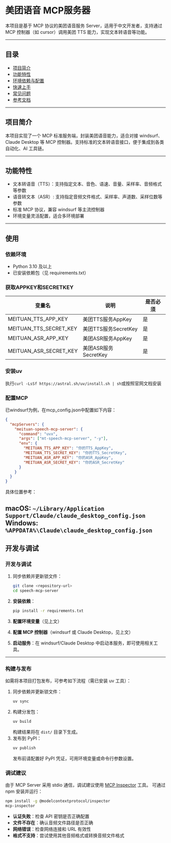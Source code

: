 # 美团语音 MCP服务器

本项目是基于 MCP 协议的美团语音服务 Server，适用于中文开发者，支持通过 MCP 控制器（如 cursor）调用美团 TTS 能力，实现文本转语音等功能。

---

## 目录
- [项目简介](#项目简介)
- [功能特性](#功能特性)
- [环境依赖与配置](#环境依赖与配置)
- [快速上手](#快速上手)
- [常见问题](#常见问题)
- [参考文档](#参考文档)

---

## 项目简介

本项目实现了一个 MCP 标准服务端，封装美团语音能力，适合对接 windsurf、Claude Desktop 等 MCP 控制器。支持标准的文本转语音接口，便于集成到各类自动化、AI 工具链。

---

## 功能特性
- 文本转语音（TTS）：支持指定文本、音色、语速、音量、采样率、音频格式等参数
- 语音转文本（ASR）: 支持指定音频文件格式、采样率、声道数、采样位数等参数
- 标准 MCP 协议，兼容 windsurf 等主流控制器
- 环境变量灵活配置，适合多环境部署

---

## 使用

### 依赖环境
- Python 3.10 及以上
- 已安装依赖包（见 requirements.txt）

### 获取APPKEY和SECRETKEY

| 变量名                     | 说明                   | 是否必须 |
|----------------------------|------------------------|----------|
| MEITUAN_TTS_APP_KEY        | 美团TTS服务AppKey      | 是       |
| MEITUAN_TTS_SECRET_KEY     | 美团TTS服务SecretKey   | 是       |
| MEITUAN_ASR_APP_KEY        | 美团ASR服务AppKey      | 是       |
| MEITUAN_ASR_SECRET_KEY     | 美团ASR服务SecretKey   | 是       |

### 安装uv
执行`` curl -LsSf https://astral.sh/uv/install.sh | sh ``或按照官网文档安装
### 配置MCP
已windsurf为例，在mcp_config.json中配置如下内容：
```json
{
  "mcpServers": {
    "meituan-speech-mcp-server": {
      "command": "uvx",
      "args": ["mt-speech-mcp-server", "-y"],
      "env": {
        "MEITUAN_TTS_APP_KEY": "你的TTS_AppKey",
        "MEITUAN_TTS_SECRET_KEY": "你的TTS_SecretKey",
        "MEITUAN_ASR_APP_KEY": "你的ASR_AppKey",
        "MEITUAN_ASR_SECRET_KEY": "你的ASR_SecretKey"
      }
    }
  }
}
```
具体位置参考：

**macOS**: `~/Library/Application Support/Claude/claude_desktop_config.json`
**Windows**: `%APPDATA%\Claude\claude_desktop_config.json`
---
## 开发与调试

### 开发与调试

1. 同步依赖并更新锁文件：
   ```bash
   git clone <repository-url>
   cd speech-mcp-server
   ```

2. **安装依赖**：
   ```bash
   pip install -r requirements.txt
   ```

3. **配置环境变量**（见上文）

4. **配置 MCP 控制器**（windsurf 或 Claude Desktop，见上文）

5. **启动服务**：在 windsurf/Claude Desktop 中启动本服务，即可使用相关工具。

---

### 构建与发布

如需将本项目打包发布，可参考如下流程（需已安装 uv 工具）：

1. 同步依赖并更新锁文件：
   ```bash
   uv sync
   ```
2. 构建分发包：
   ```bash
   uv build
   ```
   构建结果将在 `dist/` 目录下生成。
3. 发布到 PyPI：
   ```bash
   uv publish
   ```
   发布前请配置好 PyPI 凭证，可用环境变量或命令行参数设置。

### 调试建议

由于 MCP Server 采用 stdio 通信，调试建议使用 [MCP Inspector](https://github.com/modelcontextprotocol/inspector) 工具。
可通过 npm 安装并运行：
```bash
npm install -g @modelcontextprotocol/inspector
mcp-inspector
```




- **认证失败**：检查 API 密钥是否正确配置
- **文件不存在**：确认音频文件路径是否正确
- **网络错误**：检查网络连接和 URL 有效性
- **格式不支持**：尝试使用其他音频格式或转换音频文件格式